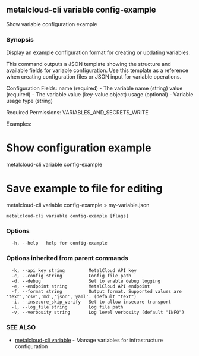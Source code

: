 ## metalcloud-cli variable config-example

Show variable configuration example

### Synopsis

Display an example configuration format for creating or updating variables.

This command outputs a JSON template showing the structure and available fields
for variable configuration. Use this template as a reference when creating
configuration files or JSON input for variable operations.

Configuration Fields:
  name     (required) - The variable name (string)
  value    (required) - The variable value (key-value object)
  usage    (optional) - Variable usage type (string)

Required Permissions:
  VARIABLES_AND_SECRETS_WRITE

Examples:
  # Show configuration example
  metalcloud-cli variable config-example
  
  # Save example to file for editing
  metalcloud-cli variable config-example > my-variable.json

```
metalcloud-cli variable config-example [flags]
```

### Options

```
  -h, --help   help for config-example
```

### Options inherited from parent commands

```
  -k, --api_key string         MetalCloud API key
  -c, --config string          Config file path
  -d, --debug                  Set to enable debug logging
  -e, --endpoint string        MetalCloud API endpoint
  -f, --format string          Output format. Supported values are 'text','csv','md','json','yaml'. (default "text")
  -i, --insecure_skip_verify   Set to allow insecure transport
  -l, --log_file string        Log file path
  -v, --verbosity string       Log level verbosity (default "INFO")
```

### SEE ALSO

* [metalcloud-cli variable](metalcloud-cli_variable.md)	 - Manage variables for infrastructure configuration

